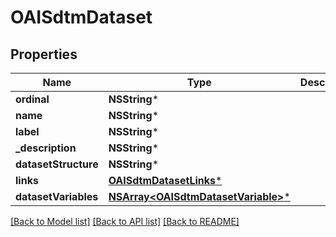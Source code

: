 # OAISdtmDataset

## Properties
Name | Type | Description | Notes
------------ | ------------- | ------------- | -------------
**ordinal** | **NSString*** |  | [optional] 
**name** | **NSString*** |  | [optional] 
**label** | **NSString*** |  | [optional] 
**_description** | **NSString*** |  | [optional] 
**datasetStructure** | **NSString*** |  | [optional] 
**links** | [**OAISdtmDatasetLinks***](OAISdtmDatasetLinks.md) |  | [optional] 
**datasetVariables** | [**NSArray&lt;OAISdtmDatasetVariable&gt;***](OAISdtmDatasetVariable.md) |  | [optional] 

[[Back to Model list]](../README.md#documentation-for-models) [[Back to API list]](../README.md#documentation-for-api-endpoints) [[Back to README]](../README.md)


